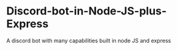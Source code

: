# Discord-bot-in-Node-JS-plus-Express
A discord bot with many capabilities built in node JS and express
